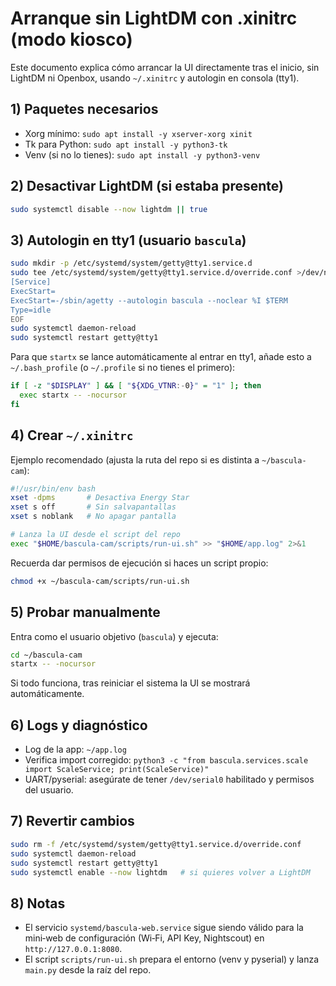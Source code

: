 # Arranque sin LightDM con .xinitrc (modo kiosco)

Este documento explica cómo arrancar la UI directamente tras el inicio, sin LightDM ni Openbox, usando `~/.xinitrc` y autologin en consola (tty1).

## 1) Paquetes necesarios

- Xorg mínimo: `sudo apt install -y xserver-xorg xinit`
- Tk para Python: `sudo apt install -y python3-tk`
- Venv (si no lo tienes): `sudo apt install -y python3-venv`

## 2) Desactivar LightDM (si estaba presente)

```bash
sudo systemctl disable --now lightdm || true
```

## 3) Autologin en tty1 (usuario `bascula`)

```bash
sudo mkdir -p /etc/systemd/system/getty@tty1.service.d
sudo tee /etc/systemd/system/getty@tty1.service.d/override.conf >/dev/null << 'EOF'
[Service]
ExecStart=
ExecStart=-/sbin/agetty --autologin bascula --noclear %I $TERM
Type=idle
EOF
sudo systemctl daemon-reload
sudo systemctl restart getty@tty1
```

Para que `startx` se lance automáticamente al entrar en tty1, añade esto a `~/.bash_profile` (o `~/.profile` si no tienes el primero):

```bash
if [ -z "$DISPLAY" ] && [ "${XDG_VTNR:-0}" = "1" ]; then
  exec startx -- -nocursor
fi
```

## 4) Crear `~/.xinitrc`

Ejemplo recomendado (ajusta la ruta del repo si es distinta a `~/bascula-cam`):

```bash
#!/usr/bin/env bash
xset -dpms       # Desactiva Energy Star
xset s off       # Sin salvapantallas
xset s noblank   # No apagar pantalla

# Lanza la UI desde el script del repo
exec "$HOME/bascula-cam/scripts/run-ui.sh" >> "$HOME/app.log" 2>&1
```

Recuerda dar permisos de ejecución si haces un script propio:

```bash
chmod +x ~/bascula-cam/scripts/run-ui.sh
```

## 5) Probar manualmente

Entra como el usuario objetivo (`bascula`) y ejecuta:

```bash
cd ~/bascula-cam
startx -- -nocursor
```

Si todo funciona, tras reiniciar el sistema la UI se mostrará automáticamente.

## 6) Logs y diagnóstico

- Log de la app: `~/app.log`
- Verifica import corregido: `python3 -c "from bascula.services.scale import ScaleService; print(ScaleService)"`
- UART/pyserial: asegúrate de tener `/dev/serial0` habilitado y permisos del usuario.

## 7) Revertir cambios

```bash
sudo rm -f /etc/systemd/system/getty@tty1.service.d/override.conf
sudo systemctl daemon-reload
sudo systemctl restart getty@tty1
sudo systemctl enable --now lightdm   # si quieres volver a LightDM
```

## 8) Notas

- El servicio `systemd/bascula-web.service` sigue siendo válido para la mini‑web de configuración (Wi‑Fi, API Key, Nightscout) en `http://127.0.0.1:8080`.
- El script `scripts/run-ui.sh` prepara el entorno (venv y pyserial) y lanza `main.py` desde la raíz del repo.

